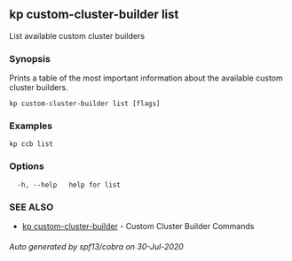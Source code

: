 ## kp custom-cluster-builder list

List available custom cluster builders

### Synopsis

Prints a table of the most important information about the available custom cluster builders.

```
kp custom-cluster-builder list [flags]
```

### Examples

```
kp ccb list
```

### Options

```
  -h, --help   help for list
```

### SEE ALSO

* [kp custom-cluster-builder](kp_custom-cluster-builder.md)	 - Custom Cluster Builder Commands

###### Auto generated by spf13/cobra on 30-Jul-2020
